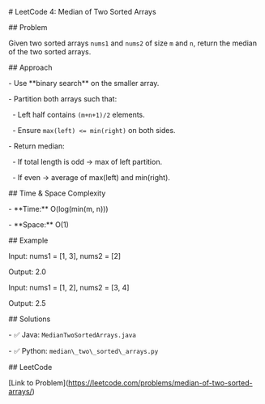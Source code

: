 \# LeetCode 4: Median of Two Sorted Arrays



\## Problem

Given two sorted arrays `nums1` and `nums2` of size `m` and `n`, return the median of the two sorted arrays.



\## Approach

\- Use \*\*binary search\*\* on the smaller array.

\- Partition both arrays such that:

&nbsp; - Left half contains `(m+n+1)/2` elements.

&nbsp; - Ensure `max(left) <= min(right)` on both sides.

\- Return median:

&nbsp; - If total length is odd → max of left partition.

&nbsp; - If even → average of max(left) and min(right).



\## Time \& Space Complexity

\- \*\*Time:\*\* O(log(min(m, n)))

\- \*\*Space:\*\* O(1)



\## Example

Input: nums1 = \[1, 3], nums2 = \[2]  

Output: 2.0  



Input: nums1 = \[1, 2], nums2 = \[3, 4]  

Output: 2.5  



\## Solutions

\- ✅ Java: `MedianTwoSortedArrays.java`

\- ✅ Python: `median\_two\_sorted\_arrays.py`



\## LeetCode

\[Link to Problem](https://leetcode.com/problems/median-of-two-sorted-arrays/)



